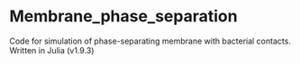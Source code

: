 # Membrane_phase_separation

Code for simulation of phase-separating membrane with bacterial contacts.
Written in Julia (v1.9.3)
